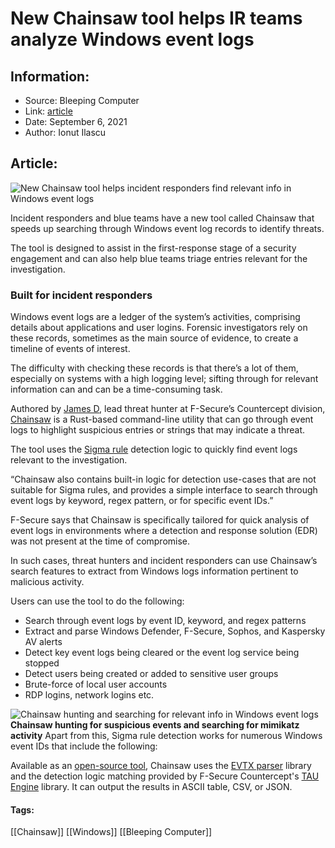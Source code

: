 # New Chainsaw tool helps IR teams analyze Windows event logs
### 

## Information:
+ Source: Bleeping Computer
+ Link: [article](https://www.bleepingcomputer.com/news/security/new-chainsaw-tool-helps-ir-teams-analyze-windows-event-logs/)
+ Date: September 6, 2021
+ Author: Ionut Ilascu


## Article:
![New Chainsaw tool helps incident responders find relevant info in Windows event logs](https://www.bleepstatic.com/content/hl-images/2021/09/06/Chainsaw.jpg)


Incident responders and blue teams have a new tool called Chainsaw that speeds up searching through Windows event log records to identify threats.


The tool is designed to assist in the first-response stage of a security engagement and can also help blue teams triage entries relevant for the investigation.


### Built for incident responders


Windows event logs are a ledger of the system’s activities, comprising details about applications and user logins. Forensic investigators rely on these records, sometimes as the main source of evidence, to create a timeline of events of interest.


The difficulty with checking these records is that there’s a lot of them, especially on systems with a high logging level; sifting through for relevant information can and can be a time-consuming task.


Authored by [James D](https://twitter.com/FranticTyping), lead threat hunter at F-Secure’s Countercept division, [Chainsaw](https://github.com/countercept/chainsaw) is a Rust-based command-line utility that can go through event logs to highlight suspicious entries or strings that may indicate a threat.


The tool uses the [Sigma rule](https://github.com/SigmaHQ/sigma) detection logic to quickly find event logs relevant to the investigation.



“Chainsaw also contains built-in logic for detection use-cases that are not suitable for Sigma rules, and provides a simple interface to search through event logs by keyword, regex pattern, or for specific event IDs.”



F-Secure says that Chainsaw is specifically tailored for quick analysis of event logs in environments where a detection and response solution (EDR) was not present at the time of compromise.


In such cases, threat hunters and incident responders can use Chainsaw’s search features to extract from Windows logs information pertinent to malicious activity.


Users can use the tool to do the following:


* Search through event logs by event ID, keyword, and regex patterns
* Extract and parse Windows Defender, F-Secure, Sophos, and Kaspersky AV alerts
* Detect key event logs being cleared or the event log service being stopped
* Detect users being created or added to sensitive user groups
* Brute-force of local user accounts
* RDP logins, network logins etc.



![Chainsaw hunting and searching for relevant info in Windows event logs](https://www.bleepstatic.com/images/news/u/1100723/2021/ChainsawSearch_Hunt.jpg)**Chainsaw hunting for suspicious events and searching for mimikatz activity**
Apart from this, Sigma rule detection works for numerous Windows event IDs that include the following:


Available as an [open-source tool](https://github.com/countercept/chainsaw), Chainsaw uses the [EVTX parser](https://github.com/omerbenamram/evtx) library and the detection logic matching provided by F-Secure Countercept's [TAU Engine](https://github.com/countercept/tau-engine) library. It can output the results in ASCII table, CSV, or JSON.




#### Tags:
[[Chainsaw]] [[Windows]] [[Bleeping Computer]]
